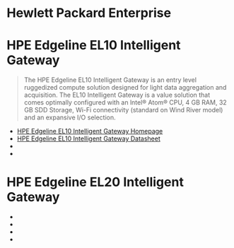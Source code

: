# Hewlett Packard Enterprise

# HPE Edgeline EL10 Intelligent Gateway

> The HPE Edgeline EL10 Intelligent Gateway is an entry level ruggedized compute solution designed for light data aggregation and acquisition. The EL10 Intelligent Gateway is a value solution that comes optimally configured with an lntel® Atom® CPU, 4 GB RAM, 32 GB SDD Storage, Wi-Fi connectivity (standard on Wind River model) and an expansive I/O selection.

- [HPE Edgeline EL10 Intelligent Gateway Homepage](http://www8.hp.com/us/en/products/server-edgeline/product-detail.html?oid=1008670386)
- [HPE Edgeline EL10 Intelligent Gateway Datasheet]()
- []()
- []()

# HPE Edgeline EL20 Intelligent Gateway

- []()
- []()
- []()
- []()
